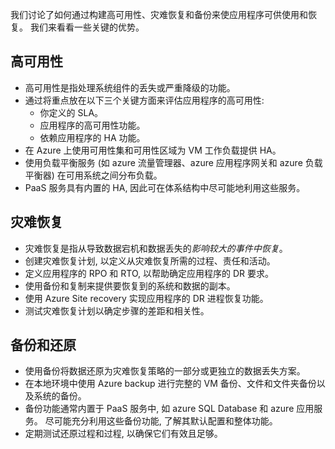 我们讨论了如何通过构建高可用性、灾难恢复和备份来使应用程序可供使用和恢复。 我们来看看一些关键的优势。

## <a name="high-availability"></a>高可用性

- 高可用性是指处理系统组件的丢失或严重降级的功能。
- 通过将重点放在以下三个关键方面来评估应用程序的高可用性:
  - 你定义的 SLA。
  - 应用程序的高可用性功能。
  - 依赖应用程序的 HA 功能。
- 在 Azure 上使用可用性集和可用性区域为 VM 工作负载提供 HA。
- 使用负载平衡服务 (如 azure 流量管理器、azure 应用程序网关和 azure 负载平衡器) 在可用系统之间分布负载。
- PaaS 服务具有内置的 HA, 因此可在体系结构中尽可能地利用这些服务。

## <a name="disaster-recovery"></a>灾难恢复

- 灾难恢复是指从导致数据宕机和数据丢失的*影响较大的事件中恢复*。
- 创建灾难恢复计划, 以定义从灾难恢复所需的过程、责任和活动。
- 定义应用程序的 RPO 和 RTO, 以帮助确定应用程序的 DR 要求。
- 使用备份和复制来提供要恢复到的系统和数据的副本。
- 使用 Azure Site recovery 实现应用程序的 DR 进程恢复功能。
- 测试灾难恢复计划以确定步骤的差距和相关性。

## <a name="backup-and-restore"></a>备份和还原

- 使用备份将数据还原为灾难恢复策略的一部分或更独立的数据丢失方案。
- 在本地环境中使用 Azure backup 进行完整的 VM 备份、文件和文件夹备份以及系统的备份。
- 备份功能通常内置于 PaaS 服务中, 如 azure SQL Database 和 azure 应用服务。 尽可能充分利用这些备份功能, 了解其默认配置和整体功能。
- 定期测试还原过程和过程, 以确保它们有效且足够。
